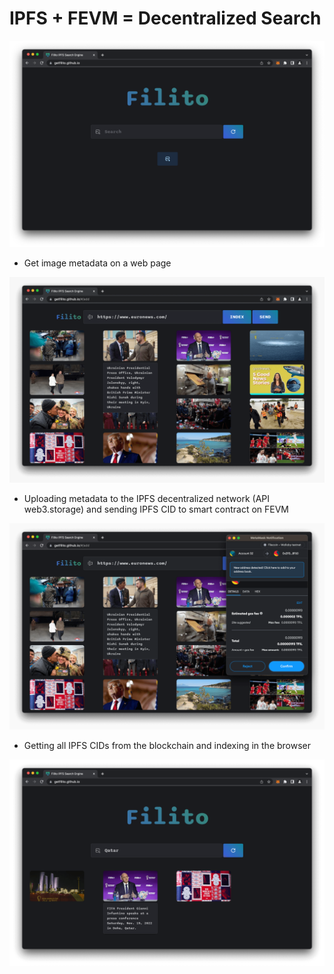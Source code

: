 # IPFS + FEVM = Decentralized Search

<img alt="Get image metadata on a web page" src="https://github.com/getFilito/getFilito.github.io/raw/main/public/scr/Screenshot2.png" />

- Get image metadata on a web page

<img alt="Get image metadata on a web page" src="https://github.com/getFilito/getFilito.github.io/raw/main/public/scr/Screenshot3.png" />

- Uploading metadata to the IPFS decentralized network (API web3.storage) and sending IPFS CID to smart contract on FEVM

<img alt="Get image metadata on a web page" src="https://github.com/getFilito/getFilito.github.io/raw/main/public/scr/Screenshot4.png" />

- Getting all IPFS CIDs from the blockchain and indexing in the browser

<img alt="Get image metadata on a web page" src="https://github.com/getFilito/getFilito.github.io/raw/main/public/scr/Screenshot5.png" />
